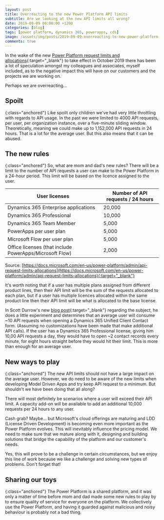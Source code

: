 ```yaml
---
layout: post
title: Overreacting to the new Power Platform API limits
subtitle: Are we looking at the new API limits all wrong?
date: 2019-09-09 00:00:00 +1200
categories: [blog]
tags: [power platform, dynamics 365, powerapps, cds]
image: /assets/img/posts/2019-09-09-overreacting-to-new-power-platform-api-limits/image.jpg
comments: true
---
```


In the wake of the new [Power Platform request limits and allocations](https://docs.microsoft.com/en-us/power-platform/admin/api-request-limits-allocations){:target="_blank"} to take effect in October 2019 there has been a lot of speculation amongst my colleagues and associates, myself included, as to the negative impact this will have on our customers and the projects we are working on.

Perhaps we are overreacting...

## Spoilt
{:class="anchored"}
Like spoilt only children we've had very little throttling with regards to API usage. In the past we were limited to 4000 API requests, per user, per organization instance, over a five-minute sliding window. Theoretically, meaning we could make up to 1,152,000 API requests in 24 hours. That is a lot for the average user. But this also means that it can be abused.

## The new rules
{:class="anchored"}
So, what are mom and dad's new rules? There will be a limit to the number of API requests a user can make to the Power Platform in a 24-hour period. This limit will be based on the licence assigned to the user.

User licenses | Number of API requests / 24 hours
--- | ---
Dynamics 365 Enterprise applications | 20,000
Dynamics 365 Professional | 10,000
Dynamics 365 Team Member | 5,000
PowerApps per user plan| 5,000
Microsoft Flow per user plan| 5,000
Office licenses (that include PowerApps/Microsoft Flow) | 2,000

Source: [https://docs.microsoft.com/en-us/power-platform/admin/api-request-limits-allocations](https://docs.microsoft.com/en-us/power-platform/admin/api-request-limits-allocations){:target="_blank"}

It's worth noting that if a user has multiple plans assigned from different product lines, then their API limit will be the sum of the requests allocated to each plan, but if a user has multiple licences allocated within the same product line then their API limit will be what is allocated to the base license.

In Scott Durrow's new [blog post](http://develop1.net/public/post/2019/09/04/how-do-the-powerplatform-api-limits-affect-model-driven-apps){:target="_blank"} regarding the subject, he does a little experiment and determines that an average user will consume ~10 API requests when opening a Dynamics 365 Unified Client Contact form. (Assuming no customizations have been made that make additional API calls). If the user has a Dynamics 365 Professional license, giving him 10,00 API requests a day, they would have to open ~2 contact records every minute, for eight hours straight before they would hit their limit. This is more than enough for an average user.

## New ways to play
{:class="anchored"}
The new API limits should not have a large impact on the average user. However, we do need to be aware of the new limits when developing Model Driven Apps and try keep API request to a minimum. But shouldn't we have been doing that all along?

There will most definitely be scenarios where a user will exceed their API limit. A capacity add-on will be available to add an additional 10,000 requests per 24 hours to any user. 

Cash grab? Maybe... but Microsoft's cloud offerings are maturing and LDD (License Driven Development) is becoming even more important as the Power Platform evolves. This will inevitably influence the pricing model. We need to make sure that we mature along with it, designing and building solutions that bridge the capability of the platform and our customer's needs.

Yes, this will prove to be a challenge in certain circumstances, but we enjoy this line of work because we like a challenge and solving new types of problems. Don't forget that!

## Sharing our toys
{:class="anchored"}
The Power Platform is a shared platform, and it was only a matter of time before mom and dad made some new rules to play by to ensure quality of service for everyone on the platform. We collectively use the Power Platform, and having it guarded against malicious and noisy behaviour is probably not a bad thing.
